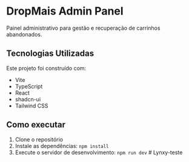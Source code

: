 # DropMais Admin Panel

Painel administrativo para gestão e recuperação de carrinhos abandonados.

## Tecnologias Utilizadas

Este projeto foi construído com:

- Vite
- TypeScript
- React
- shadcn-ui
- Tailwind CSS

## Como executar

1. Clone o repositório
2. Instale as dependências: `npm install`
3. Execute o servidor de desenvolvimento: `npm run dev`
#   L y n x y - t e s t e  
 
